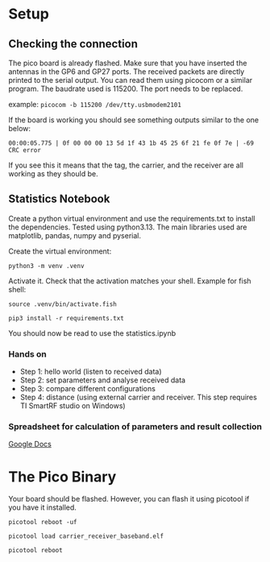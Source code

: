 #  Setup
## Checking the connection
The pico board is already flashed. Make sure that you have inserted the antennas in the GP6 and GP27 ports. The received packets are directly printed to the serial output.
You can read them using picocom or a similar program. The baudrate used is 115200. The port needs to be replaced.

example: `picocom -b 115200 /dev/tty.usbmodem2101`

If the board is working you should see something outputs similar to the one below:

`00:00:05.775 | 0f 00 00 00 13 5d 1f 43 1b 45 25 6f 21 fe 0f 7e | -69 CRC error`

If you see this it means that the tag, the carrier, and the receiver are all working as they should be.


## Statistics Notebook
Create a python virtual environment and use the requirements.txt to install the dependencies. Tested using python3.13. The main libraries used are matplotlib, pandas, numpy and pyserial.

Create the virtual environment:

`python3 -m venv .venv`

Activate it. Check that the activation matches your shell. 
Example for fish shell:

`source .venv/bin/activate.fish`

`pip3 install -r requirements.txt`

You should now be read to use the statistics.ipynb

### Hands on
* Step 1: hello world (listen to received data)
* Step 2: set parameters and analyse received data
* Step 3: compare different configurations
* Step 4: distance (using external carrier and receiver. This step requires TI SmartRF studio on Windows)

### Spreadsheet for calculation of parameters and result collection
[Google Docs](https://docs.google.com/spreadsheets/d/1UoZbQkex12WCWrAhoyDQIHH3KH288PAf-V3whIGcxls/edit)


# The Pico Binary
Your board should be flashed. However, you can flash it using picotool if you have it installed.

`picotool reboot -uf`

`picotool load carrier_receiver_baseband.elf`

`picotool reboot`





